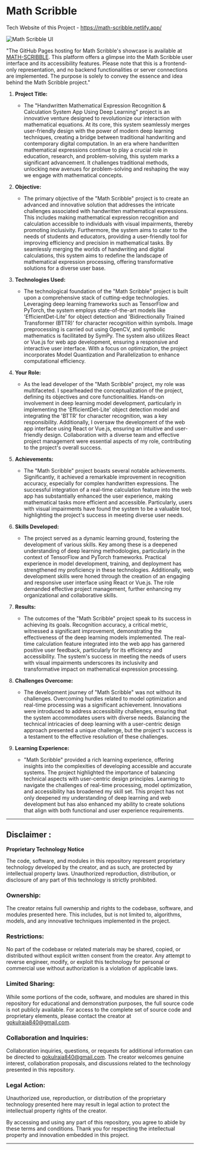 # Math Scribble

Tech Website of this Project - https://math-scribble.netlify.app/

![Math Scribble UI](https://github.com/Gokul-Raja84/MATH-SCRIBBLE/assets/106546785/70f85540-591f-4fdc-a4f4-eea78812a444)

"The GitHub Pages hosting for Math Scribble's showcase is available at [MATH-SCRIBBLE](https://gokul-raja84.github.io/MATH-SCRIBBLE). This platform offers a glimpse into the Math Scribble user interface and its accessibility features. Please note that this is a frontend-only representation, and no backend functionalities or server connections are implemented. The purpose is solely to convey the essence and idea behind the Math Scribble project."

1. **Project Title:**
   - The "Handwritten Mathematical Expression Recognition & Calculation System App Using Deep Learning" project is an innovative venture designed to revolutionize our interaction with mathematical equations. At its core, this system seamlessly merges user-friendly design with the power of modern deep learning techniques, creating a bridge between traditional handwriting and contemporary digital computation. In an era where handwritten mathematical expressions continue to play a crucial role in education, research, and problem-solving, this system marks a significant advancement. It challenges traditional methods, unlocking new avenues for problem-solving and reshaping the way we engage with mathematical concepts.

2. **Objective:**
   - The primary objective of the "Math Scribble" project is to create an advanced and innovative solution that addresses the intricate challenges associated with handwritten mathematical expressions. This includes making mathematical expression recognition and calculation accessible to individuals with visual impairments, thereby promoting inclusivity. Furthermore, the system aims to cater to the needs of students and educators, providing a user-friendly tool for improving efficiency and precision in mathematical tasks. By seamlessly merging the worlds of handwriting and digital calculations, this system aims to redefine the landscape of mathematical expression processing, offering transformative solutions for a diverse user base.

3. **Technologies Used:**
   - The technological foundation of the "Math Scribble" project is built upon a comprehensive stack of cutting-edge technologies. Leveraging deep learning frameworks such as TensorFlow and PyTorch, the system employs state-of-the-art models like 'EfficientDet-Lite' for object detection and 'Bidirectionally Trained Transformer (BTTR)' for character recognition within symbols. Image preprocessing is carried out using OpenCV, and symbolic mathematics is facilitated by SymPy. The system also utilizes React or Vue.js for web app development, ensuring a responsive and interactive user interface. With a focus on optimization, the project incorporates Model Quantization and Parallelization to enhance computational efficiency.

4. **Your Role:**
   - As the lead developer of the "Math Scribble" project, my role was multifaceted. I spearheaded the conceptualization of the project, defining its objectives and core functionalities. Hands-on involvement in deep learning model development, particularly in implementing the 'EfficientDet-Lite' object detection model and integrating the 'BTTR' for character recognition, was a key responsibility. Additionally, I oversaw the development of the web app interface using React or Vue.js, ensuring an intuitive and user-friendly design. Collaboration with a diverse team and effective project management were essential aspects of my role, contributing to the project's overall success.

5. **Achievements:**
   - The "Math Scribble" project boasts several notable achievements. Significantly, it achieved a remarkable improvement in recognition accuracy, especially for complex handwritten expressions. The successful integration of a real-time calculation feature into the web app has substantially enhanced the user experience, making mathematical tasks more efficient and accessible. Particularly, users with visual impairments have found the system to be a valuable tool, highlighting the project's success in meeting diverse user needs.

6. **Skills Developed:**
   - The project served as a dynamic learning ground, fostering the development of various skills. Key among these is a deepened understanding of deep learning methodologies, particularly in the context of TensorFlow and PyTorch frameworks. Practical experience in model development, training, and deployment has strengthened my proficiency in these technologies. Additionally, web development skills were honed through the creation of an engaging and responsive user interface using React or Vue.js. The role demanded effective project management, further enhancing my organizational and collaborative skills.

7. **Results:**
   - The outcomes of the "Math Scribble" project speak to its success in achieving its goals. Recognition accuracy, a critical metric, witnessed a significant improvement, demonstrating the effectiveness of the deep learning models implemented. The real-time calculation feature integrated into the web app has garnered positive user feedback, particularly for its efficiency and accessibility. The system's success in meeting the needs of users with visual impairments underscores its inclusivity and transformative impact on mathematical expression processing.

8. **Challenges Overcome:**
   - The development journey of "Math Scribble" was not without its challenges. Overcoming hurdles related to model optimization and real-time processing was a significant achievement. Innovations were introduced to address accessibility challenges, ensuring that the system accommodates users with diverse needs. Balancing the technical intricacies of deep learning with a user-centric design approach presented a unique challenge, but the project's success is a testament to the effective resolution of these challenges.

9. **Learning Experience:**
   - "Math Scribble" provided a rich learning experience, offering insights into the complexities of developing accessible and accurate systems. The project highlighted the importance of balancing technical aspects with user-centric design principles. Learning to navigate the challenges of real-time processing, model optimization, and accessibility has broadened my skill set. This project has not only deepened my understanding of deep learning and web development but has also enhanced my ability to create solutions that align with both functional and user experience requirements.


---

## Disclaimer : 

**Proprietary Technology Notice**

The code, software, and modules in this repository represent proprietary technology developed by the creator, and as such, are protected by intellectual property laws. Unauthorized reproduction, distribution, or disclosure of any part of this technology is strictly prohibited.

### **Ownership:**
The creator retains full ownership and rights to the codebase, software, and modules presented here. This includes, but is not limited to, algorithms, models, and any innovative techniques implemented in the project.

### **Restrictions:**
No part of the codebase or related materials may be shared, copied, or distributed without explicit written consent from the creator. Any attempt to reverse engineer, modify, or exploit this technology for personal or commercial use without authorization is a violation of applicable laws.

### **Limited Sharing:**
While some portions of the code, software, and modules are shared in this repository for educational and demonstration purposes, the full source code is not publicly available. For access to the complete set of source code and proprietary elements, please contact the creator at [gokulraja840@gmail.com](mailto:gokulraja840@gmail.com).

### **Collaboration and Inquiries:**
Collaboration inquiries, questions, or requests for additional information can be directed to [gokulraja840@gmail.com](mailto:gokulraja840@gmail.com). The creator welcomes genuine interest, collaboration proposals, and discussions related to the technology presented in this repository.

### **Legal Action:**
Unauthorized use, reproduction, or distribution of the proprietary technology presented here may result in legal action to protect the intellectual property rights of the creator.

By accessing and using any part of this repository, you agree to abide by these terms and conditions. Thank you for respecting the intellectual property and innovation embedded in this project.

--- 
